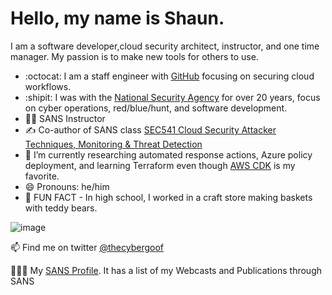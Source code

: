 # Hello, my name is Shaun.
I am a software developer,cloud security architect, instructor, and one time manager.  My passion is to make new tools for others to use.

- :octocat: I am a staff engineer with [GitHub](https://github.com/) focusing on securing cloud workflows.
- :shipit:	I was with the [National Security Agency](https://www.nsa.gov/) for over 20 years, focus on cyber operations, red/blue/hunt, and software development.
- :man_teacher: SANS Instructor
- :writing_hand:	Co-author of SANS class [SEC541 Cloud Security Attacker Techniques, Monitoring & Threat Detection](https://www.sans.org/cyber-security-courses/cloud-security-monitoring-threat-detection/)
- 🔭 I’m currently researching automated response actions, Azure policy deployment, and learning Terraform even though [AWS CDK](https://github.com/aws/aws-cdk) is my favorite.
- 😄 Pronouns: he/him
- :bear: FUN FACT - In high school, I worked in a craft store making baskets with teddy bears. 

![image](https://user-images.githubusercontent.com/3196612/153778505-e0763414-9649-4f66-9b89-5dc661867a49.svg)

📫 Find me on twitter [@thecybergoof](https://twitter.com/TheCybergoof)

👨🏼‍💻 My [SANS Profile](https://www.sans.org/profiles/shaun-mccullough/).  It has a list of my Webcasts and Publications through SANS 

<!--
**cybergoof/cybergoof** is a ✨ _special_ ✨ repository because its `README.md` (this file) appears on your GitHub profile.

Here are some ideas to get you started:

- 🌱 I’m currently learning ...
- 👯 I’m looking to collaborate on ...
- 🤔 I’m looking for help with ...
- 💬 Ask me about ...
- 📫 How to reach me: ...
- 😄 Pronouns: ...
- ⚡ Fun fact: ...
-->

